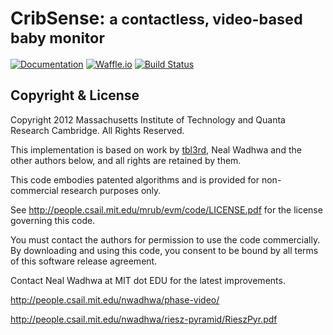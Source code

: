# CribSense: <small>a contactless, video-based baby monitor</small>
[![Documentation](https://img.shields.io/badge/docs-mkdocs-blue.svg)](https://lukehsiao.github.io/CribSense/)
[![Waffle.io](https://img.shields.io/badge/View%20issues%20on-waffle.io-brightgreen.svg)](https://waffle.io/lukehsiao/CribSense/join)
[![Build Status](https://travis-ci.com/lukehsiao/CribSense.svg?token=T3shSHjcJk8kMbzHEY7Z&branch=master)](https://travis-ci.com/lukehsiao/CribSense)


## Copyright & License

Copyright 2012 Massachusetts Institute of Technology
and Quanta Research Cambridge.  All Rights Reserved.

This implementation is based on work by [tbl3rd](https://github.com/tbl3rd/Pyramids), Neal Wadhwa and the
other authors below, and all rights are retained by them.

This code embodies patented algorithms and is provided
for non-commercial research purposes only.

See http://people.csail.mit.edu/mrub/evm/code/LICENSE.pdf
for the license governing this code.

You must contact the authors for permission to use the code
commercially.  By downloading and using this code, you consent
to be bound by all terms of this software release agreement.

Contact Neal Wadhwa at MIT dot EDU for the latest improvements.

http://people.csail.mit.edu/nwadhwa/phase-video/

http://people.csail.mit.edu/nwadhwa/riesz-pyramid/RieszPyr.pdf
